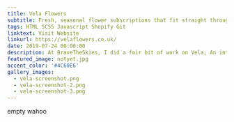 ```yaml
---
title: Vela Flowers
subtitle: Fresh, seasonal flower subscriptions that fit straight through the letterbox!
tags: HTML SCSS Javascript Shopify Git
linktext: Visit Website
linkurl: https://velaflowers.co.uk/
date: 2019-07-24 00:00:00
description: At BraveTheSkies, I did a fair bit of work on Vela, An internal flower subscription service built by heavily modifying an existing Shopify theme. It contains many advanced customizations including a bespoke integration with recharge and a date-picker which tags orders to make it easier for vela to dispatch their flowers.
featured_image: notyet.jpg
accent_color: '#4C60E6'
gallery_images:
  - vela-screenshot.png
  - vela-screenshot-2.png
  - vela-screenshot-3.png
---
```


empty wahoo
